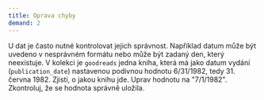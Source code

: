 ```yaml
---
title: Oprava chyby
demand: 2
---
```


U dat je často nutné kontrolovat jejich správnost. Například datum může být uvedeno v nesprávném formátu nebo může být zadaný den, který neexistuje. V kolekci je `goodreads` jedna kniha, která má jako datum vydání (`publication_date`) nastavenou podivnou hodnotu 6/31/1982, tedy 31. června 1982. Zjisti, o jakou knihu jde. Uprav hodnotu na "7/1/1982". Zkontroluj, že se hodnota správně uložila.
